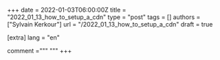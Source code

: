 +++
date = 2022-01-03T06:00:00Z
title = "2022_01_13_how_to_setup_a_cdn"
type = "post"
tags = []
authors = ["Sylvain Kerkour"]
url = "/2022_01_13_how_to_setup_a_cdn"
draft = true

[extra]
lang = "en"

comment ="""
"""
+++
